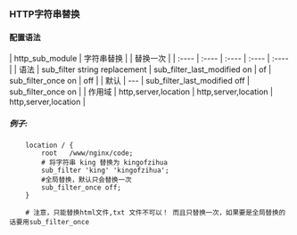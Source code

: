 ### HTTP字符串替换

#### 配置语法
| http_sub_module | 字符串替换 |  | 替换一次 |
| :---- | :---- | :---- | :---- | :---- |
| 语法   | sub_filter string replacement | sub_filter_last_modified on \| of | sub_filter_once on \| off |
| 默认   | --- | sub_filter_last_modified off | sub_filter_once on |
| 作用域 | http,server,location | http,server,location |  http,server,location |

##### 例子:

```nginx
    location / {
        root   /www/nginx/code; 
        # 将字符串 king 替换为 kingofzihua
        sub_filter 'king' 'kingofzihua';
        #全局替换，默认只会替换一次
        sub_filter_once off; 
    }
    
    # 注意，只能替换html文件,txt 文件不可以！ 而且只替换一次，如果要是全局替换的话要用sub_filter_once
```